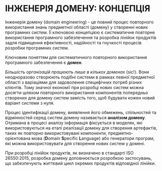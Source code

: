 <H1>ІНЖЕНЕРІЯ ДОМЕНУ: КОНЦЕПЦІЯ</H1>

Інженерія домену (domain engineering) - це повний процес повторного використання знань предметної області (домену) у створенні нових програмних систем.
Її ключовою концепцією є систематичне повторне використання програмного забезпечення та розробка лінійок продуктів задля підвищення ефективності, надійності та гнучкості процесів розробки програмних систем.

Ключовим поняттям для систематичного повторного використання програмного забезпечення є **домен**.

*Більшість організацій працюють лише в кількох доменах* (sic!).
Вони неодноразово створюють подібні системи в рамках певної предметної області з варіаціями для задоволення специфічних потреб різних клієнтів.
Тому значної економії при розробці нових систем можна досягти шляхом повторного використання компонентів попередньо створених для домену систем замість того, щоб будувати кожен новий варіант системи з нуля.

Процес ідентифікації домену, виявлення його обмежень, спільностей та відмінностей серед систем домену називається **аналізом домену**.
Отримана в процесі аналізу інформація фіксується в моделях, які використовуються на етапі реалізації домену для створення артефактів, таких як повторно використовувані компоненти,
предметно-орієнтована мова (**D**omain **S**pecific **L**anguage) або генератори програм, які можна використовувати для створення нових систем у домені.

При розробці лінійок продуктів, як визначено в стандарті ISO 26550:2015, розробка домену доповнюється розробкою застосувань, що забезпечують життєвий цикл окремих продуктів відповідної лінійки.
